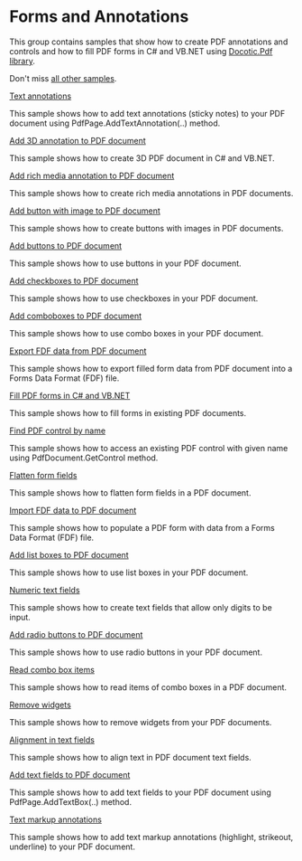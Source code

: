 # Forms and Annotations
This group contains samples that show how to create PDF annotations and controls and how to fill PDF forms in C# and VB.NET using [Docotic.Pdf library](https://bitmiracle.com/pdf-library/).

Don't miss [all other samples](/Samples).

[Text annotations](/Samples/Forms%20and%20Annotations/TextAnnotations)

This sample shows how to add text annotations (sticky notes) to your PDF document using PdfPage.AddTextAnnotation(..) method.

[Add 3D annotation to PDF document](/Samples/Forms%20and%20Annotations/3dAnnotations)

This sample shows how to create 3D PDF document in C# and VB.NET.

[Add rich media annotation to PDF document](/Samples/Forms%20and%20Annotations/RichMediaAnnotations)

This sample shows how to create rich media annotations in PDF documents.

[Add button with image to PDF document](/Samples/Forms%20and%20Annotations/ButtonImage)

This sample shows how to create buttons with images in PDF documents.

[Add buttons to PDF document](/Samples/Forms%20and%20Annotations/Buttons)

This sample shows how to use buttons in your PDF document.

[Add checkboxes to PDF document](/Samples/Forms%20and%20Annotations/Checkboxes)

This sample shows how to use checkboxes in your PDF document.

[Add comboboxes to PDF document](/Samples/Forms%20and%20Annotations/Comboboxes)

This sample shows how to use combo boxes in your PDF document.

[Export FDF data from PDF document](/Samples/Forms%20and%20Annotations/ExportFdfData)

This sample shows how to export filled form data from PDF document into a Forms Data Format (FDF) file.

[Fill PDF forms in C# and VB.NET](/Samples/Forms%20and%20Annotations/FillForm)

This sample shows how to fill forms in existing PDF documents.

[Find PDF control by name](/Samples/Forms%20and%20Annotations/FindControlByName)

This sample shows how to access an existing PDF control with given name using PdfDocument.GetControl method.

[Flatten form fields](/Samples/Forms%20and%20Annotations/FlattenFormFields)

This sample shows how to flatten form fields in a PDF document.

[Import FDF data to PDF document](/Samples/Forms%20and%20Annotations/ImportFdfData)

This sample shows how to populate a PDF form with data from a Forms Data Format (FDF) file.

[Add list boxes to PDF document](/Samples/Forms%20and%20Annotations/Listboxes)

This sample shows how to use list boxes in your PDF document.

[Numeric text fields](/Samples/Forms%20and%20Annotations/NumericTextField)

This sample shows how to create text fields that allow only digits to be input.

[Add radio buttons to PDF document](/Samples/Forms%20and%20Annotations/RadioButtons)

This sample shows how to use radio buttons in your PDF document.

[Read combo box items](/Samples/Forms%20and%20Annotations/ReadComboBoxItems)

This sample shows how to read items of combo boxes in a PDF document.

[Remove widgets](/Samples/Forms%20and%20Annotations/RemoveWidgets)

This sample shows how to remove widgets from your PDF documents.

[Alignment in text fields](/Samples/Forms%20and%20Annotations/TextFieldAlignment)

This sample shows how to align text in PDF document text fields.

[Add text fields to PDF document](/Samples/Forms%20and%20Annotations/TextFields)

This sample shows how to add text fields to your PDF document using PdfPage.AddTextBox(..) method.

[Text markup annotations](/Samples/Forms%20and%20Annotations/TextMarkupAnnotations)

This sample shows how to add text markup annotations (highlight, strikeout, underline) to your PDF document.
